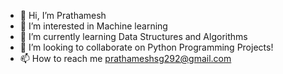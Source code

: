 - 👋 Hi, I’m Prathamesh
- 👀 I’m interested in Machine learning
- 🌱 I’m currently learning Data Structures and Algorithms
- 💞️ I’m looking to collaborate on Python Programming Projects!
- 📫 How to reach me prathameshsg292@gmail.com

<!---
prathamesh020/prathamesh020 is a ✨ special ✨ repository because its `README.md` (this file) appears on your GitHub profile.
You can click the Preview link to take a look at your changes.
--->
